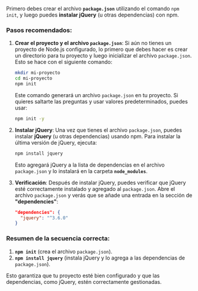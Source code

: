 Primero debes crear el archivo **`package.json`** utilizando el comando `npm init`, y luego puedes **instalar jQuery** (u otras dependencias) con npm.

### Pasos recomendados:

1. **Crear el proyecto y el archivo `package.json`**:
   Si aún no tienes un proyecto de Node.js configurado, lo primero que debes hacer es crear un directorio para tu proyecto y luego inicializar el archivo `package.json`. Esto se hace con el siguiente comando:

   ```bash
   mkdir mi-proyecto
   cd mi-proyecto
   npm init
   ```

   Este comando generará un archivo `package.json` en tu proyecto. Si quieres saltarte las preguntas y usar valores predeterminados, puedes usar:

   ```bash
   npm init -y
   ```

2. **Instalar jQuery**:
   Una vez que tienes el archivo `package.json`, puedes instalar **jQuery** (u otras dependencias) usando npm. Para instalar la última versión de jQuery, ejecuta:

   ```bash
   npm install jquery
   ```

   Esto agregará jQuery a la lista de dependencias en el archivo `package.json` y lo instalará en la carpeta **`node_modules`**.

3. **Verificación**:
   Después de instalar jQuery, puedes verificar que jQuery esté correctamente instalado y agregado al `package.json`. Abre el archivo `package.json` y verás que se añade una entrada en la sección de **"dependencies"**:

   ```json
   "dependencies": {
     "jquery": "^3.6.0"
   }
   ```

### Resumen de la secuencia correcta:
1. **`npm init`** (crea el archivo `package.json`).
2. **`npm install jquery`** (instala jQuery y lo agrega a las dependencias de `package.json`).

Esto garantiza que tu proyecto esté bien configurado y que las dependencias, como jQuery, estén correctamente gestionadas.
